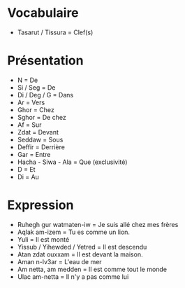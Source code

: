 # Vocabulaire

- Tasarut / Tissura = Clef(s)

# Présentation

- N = De
- Si / Seg = De
- Di / Deg / G = Dans
- Ar = Vers
- Ghor = Chez
- Sghor = De chez
- Af = Sur
- Zdat = Devant
- Seddaw = Sous
- Deffir = Derrière
- Gar = Entre
- Hacha - Siwa - Ala = Que (exclusivité)
- D = Et
- Di = Au

# Expression

- Ruhegh gur watmaten-iw = Je suis allé chez mes frères
- Aqlak am-izem = Tu es comme un lion.
- Yuli = Il est monté
- Yissub / Yihewded / Yetred = Il est descendu
- Atan zdat ouxxam = Il est devant la maison.
- Aman n-lv3ar = L'eau de mer
- Am netta, am medden = Il est comme tout le monde
- Ulac am-netta = Il n'y a pas comme lui
